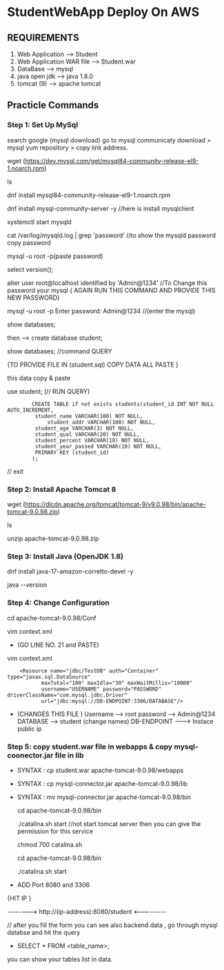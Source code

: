 
# StudentWebApp Deploy On AWS

##     REQUIREMENTS

1) Web Application           --> Student 
2) Web Application WAR file  --> Student.war
3) DataBase                  --> mysql
4) java open jdk             --> java 1.8.0
5) tomcat (9)                --> apache tomcat 

## Practicle Commands 

### Step 1: Set Up MySql

   search google (mysql download) go to mysql communicaty download > mysql yum repository > copy link address.

   wget (https://dev.mysql.com/get/mysql84-community-release-el9-1.noarch.rpm) 

   ls 

   dnf install mysql84-community-release-el9-1.noarch.rpm 
   
   dnf install mysql-community-server -y                     //here is install mysqlclient 

   systemctl start mysqld
   
   cat /var/log/mysqld.log | grep 'password'             //to show the mysqld password copy password 

   mysql -u root -p(paste password)
 
   select version();

   alter user root@localhost identified by 'Admin@1234'  //To Change this password your mysql
   { AGAIN RUN THIS COMMAND AND PROVIDE THIS NEW PASSWORD} 

   mysql -u root -p
   Enter password: Admin@1234    //(enter the mysql)

   show databases; 

   then --> create database student; 

   show databases; //command QUERY 

   {TO PROVIDE FILE IN (student.sql) COPY DATA ALL PASTE } 

   this data copy & paste 

   use student;     (// RUN QUERY)

            CREATE TABLE if not exists students(student_id INT NOT NULL AUTO_INCREMENT,
	         student_name VARCHAR(100) NOT NULL,
                 student_addr VARCHAR(100) NOT NULL,
	         student_age VARCHAR(3) NOT NULL,
	         student_qual VARCHAR(20) NOT NULL,
	         student_percent VARCHAR(10) NOT NULL,
	         student_year_passed VARCHAR(10) NOT NULL,
	         PRIMARY KEY (student_id)
            );

   // exit 


### Step 2:  Install Apache Tomcat 8 

   wget (https://dlcdn.apache.org/tomcat/tomcat-9/v9.0.98/bin/apache-tomcat-9.0.98.zip) 

   ls

   unzip apache-tomcat-9.0.98.zip


### Step 3:  Install Java (OpenJDK 1.8)

   dnf install java-17-amazon-corretto-devel -y 

   java --version


### Step 4: Change Configuration

   cd apache-tomcat-9.0.98/Conf 

   vim context.xml 

   * (GO LINE NO. 21 and PASTE) 

 vim context.xml

		<Resource name="jdbc/TestDB" auth="Container" type="javax.sql.DataSource"
               maxTotal="100" maxIdle="30" maxWaitMillis="10000"
               username="USERNAME" password="PASSWORD" driverClassName="com.mysql.jdbc.Driver"
               url="jdbc:mysql://DB-ENDPOINT:3306/DATABASE"/>

* (CHANGES THIS FILE ) Username --> root  password --> Admin@1234    DATABASE --> student (change names)  DB-ENDPOINT ---> Instace public ip

 

### Step 5:  copy student.war file in webapps  & copy mysql-coonector.jar file in lib

 - SYNTAX : cp student.war apache-tomcat-9.0.98/webapps 

 - SYNTAX : cp mysql-connector.jar apache-tomcat-9.0.98/lib 

 - SYNTAX : mv mysql-connector.jar apache-tomcat-9.0.98/bin

   cd apache-tomcat-9.0.98/bin 

   ./catalina.sh start     //not start tomcat server then you can give the permission for this service 
   
   chmod 700 catalina.sh

   cd apache-tomcat-9.0.98/bin 

   ./catalina.sh start 


* ADD Port 8080 and 3306 

{HIT IP }

-------->    http://(ip-address):8080/student       <---------

// after you fill the form you can see also backend data , go through mysql databse and hit the query 
 
- SELECT * FROM <table_name>;

you can show your tables list in data.
